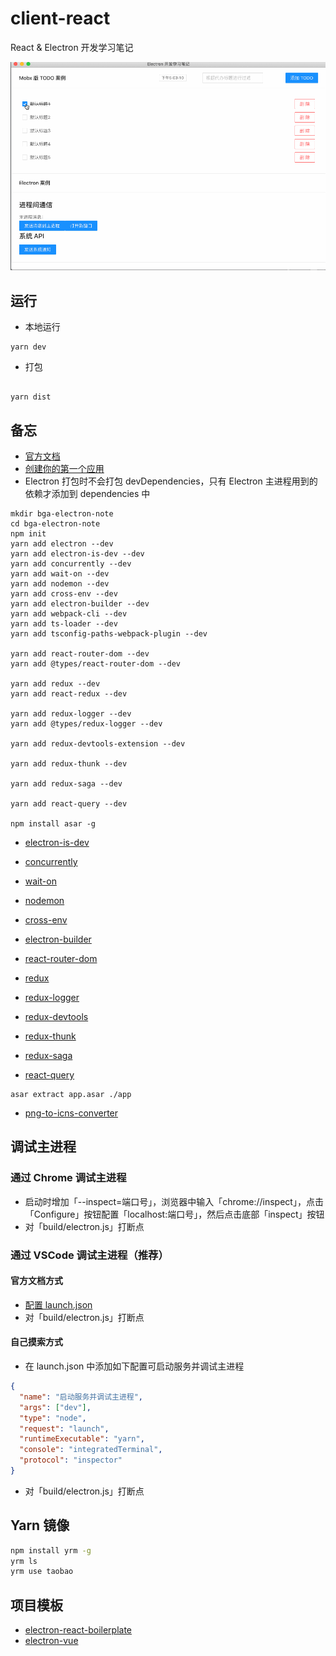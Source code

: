 # client-react

React & Electron 开发学习笔记

![screenshot](./screenshot.gif)

## 运行

- 本地运行

```shell
yarn dev
```

- 打包

```shell

yarn dist
```

## 备忘

- [官方文档](https://www.electronjs.org/docs)
- [创建你的第一个应用](https://www.electronjs.org/docs/tutorial/first-app)
- Electron 打包时不会打包 devDependencies，只有 Electron 主进程用到的依赖才添加到 dependencies 中

```shell
mkdir bga-electron-note
cd bga-electron-note
npm init
yarn add electron --dev
yarn add electron-is-dev --dev
yarn add concurrently --dev
yarn add wait-on --dev
yarn add nodemon --dev
yarn add cross-env --dev
yarn add electron-builder --dev
yarn add webpack-cli --dev
yarn add ts-loader --dev
yarn add tsconfig-paths-webpack-plugin --dev

yarn add react-router-dom --dev
yarn add @types/react-router-dom --dev

yarn add redux --dev
yarn add react-redux --dev

yarn add redux-logger --dev
yarn add @types/redux-logger --dev

yarn add redux-devtools-extension --dev

yarn add redux-thunk --dev

yarn add redux-saga --dev

yarn add react-query --dev

npm install asar -g
```

- [electron-is-dev](https://www.npmjs.com/package/electron-is-dev)
- [concurrently](https://www.npmjs.com/package/concurrently)
- [wait-on](https://www.npmjs.com/package/wait-on)
- [nodemon](https://www.npmjs.com/package/nodemon)
- [cross-env](https://www.npmjs.com/package/cross-env)
- [electron-builder](https://www.npmjs.com/package/electron-builder)

- [react-router-dom](https://reactrouter.com/web/guides/quick-start)

- [redux](https://www.redux.org.cn)
- [redux-logger](https://github.com/LogRocket/redux-logger)
- [redux-devtools](https://github.com/zalmoxisus/redux-devtools-extension)

- [redux-thunk](https://github.com/reduxjs/redux-thunk)

- [redux-saga](https://github.com/redux-saga/redux-saga)

- [react-query](https://cangsdarm.github.io/react-query-web-i18n/getstarted/installation)

```shell
asar extract app.asar ./app
```

- [png-to-icns-converter](https://anyconv.com/png-to-icns-converter)

## 调试主进程

### 通过 Chrome 调试主进程

- 启动时增加「--inspect=端口号」，浏览器中输入「chrome://inspect」，点击「Configure」按钮配置「localhost:端口号」，然后点击底部「inspect」按钮
- 对「build/electron.js」打断点

### 通过 VSCode 调试主进程（推荐）

#### 官方文档方式

- [配置 launch.json](https://www.electronjs.org/docs/tutorial/debugging-main-process-vscode)
- 对「build/electron.js」打断点

#### 自己摸索方式

- 在 launch.json 中添加如下配置可启动服务并调试主进程

```json
{
  "name": "启动服务并调试主进程",
  "args": ["dev"],
  "type": "node",
  "request": "launch",
  "runtimeExecutable": "yarn",
  "console": "integratedTerminal",
  "protocol": "inspector"
}
```

- 对「build/electron.js」打断点

## Yarn 镜像

```sh
npm install yrm -g
yrm ls
yrm use taobao
```

## 项目模板

- [electron-react-boilerplate](https://github.com/electron-react-boilerplate/electron-react-boilerplate)
- [electron-vue](https://github.com/SimulatedGREG/electron-vue)
